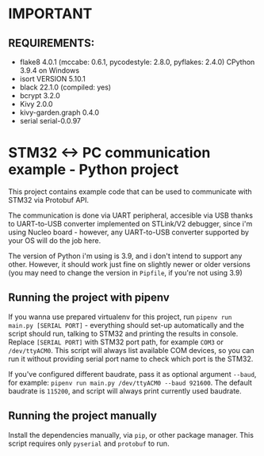 # IMPORTANT
## REQUIREMENTS:
- flake8  4.0.1 (mccabe: 0.6.1, pycodestyle: 2.8.0, pyflakes: 2.4.0) CPython 3.9.4 on Windows
- isort   VERSION 5.10.1
- black 22.1.0 (compiled: yes)
- bcrypt             3.2.0
- Kivy               2.0.0
- kivy-garden.graph  0.4.0
- serial serial-0.0.97

# STM32 <-> PC communication example - Python project

This project contains example code that can be used to communicate with STM32 via Protobuf API.

The communication is done via UART peripheral, accesible via USB thanks to UART-to-USB converter implemented on STLink/V2 debugger, since i'm using Nucleo board - however, any UART-to-USB converter supported by your OS will do the job here.

The version of Python i'm using is 3.9, and i don't intend to support any other. However, it should work just fine on slightly newer or older versions (you may need to change the version in `Pipfile`, if you're not using 3.9)

## Running the project with pipenv

If you wanna use prepared virtualenv for this project, run `pipenv run main.py [SERIAL PORT]` - everything should set-up automatically and the script should run, talking to STM32 and printing the results in console. Replace `[SERIAL PORT]` with STM32 port path, for example `COM3` or `/dev/ttyACM0`. This script will always list available COM devices, so you can run it without providing serial port name to check which port is the STM32.

If you've configured different baudrate, pass it as optional argument `--baud`, for example: `pipenv run main.py /dev/ttyACM0 --baud 921600`. The default baudrate is `115200`, and script will always print currently used baudrate.

## Running the project manually

Install the dependencies manually, via `pip`, or other package manager. This script requires only `pyserial` and `protobuf` to run.

